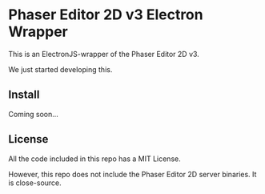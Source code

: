# Phaser Editor 2D v3 Electron Wrapper

This is an ElectronJS-wrapper of the Phaser Editor 2D v3.

We just started developing this.

## Install

Coming soon...

## License

All the code included in this repo has a MIT License.

However, this repo does not include the Phaser Editor 2D server binaries. It is close-source.

